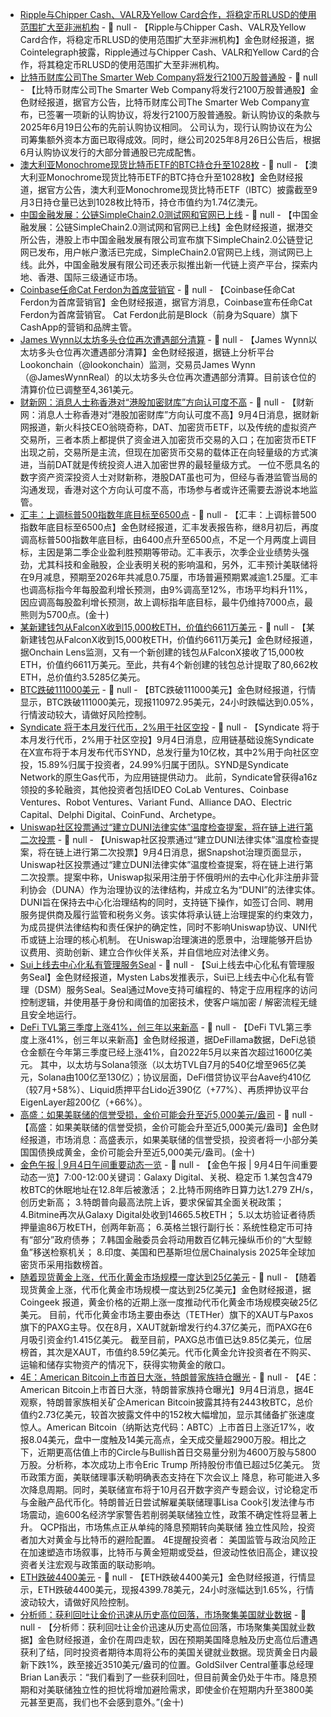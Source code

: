 - [Ripple与Chipper Cash、VALR及Yellow Card合作，将稳定币RLUSD的使用范围扩大至非洲机构](https://x.com/Cointelegraph/status/1963486173667447034) - 📰 null - 【Ripple与Chipper Cash、VALR及Yellow Card合作，将稳定币RLUSD的使用范围扩大至非洲机构】金色财经报道，据Cointelegraph披露，Ripple通过与Chipper Cash、VALR和Yellow Card的合作，将其稳定币RLUSD的使用范围扩大至非洲机构。
- [比特币财库公司The Smarter Web Company将发行2100万股普通股](https://www.londonstockexchange.com/news-article/market-news/new-subscription-agreement-signed/17214729) - 📰 null - 【比特币财库公司The Smarter Web Company将发行2100万股普通股】金色财经报道，据官方公告，比特币财库公司The Smarter Web Company宣布，已签署一项新的认购协议，将发行2100万股普通股。新认购协议的条款与2025年6月19日公布的先前认购协议相同。 
公司认为，现行认购协议在为公司筹集额外资本方面已取得成效。同时，继公司2025年8月26日公告后，根据6月认购协议发行的大部分普通股已完成配售。
- [澳大利亚Monochrome现货比特币ETF的BTC持仓升至1028枚](https://x.com/MonochromeAsset/status/1963482659432337652) - 📰 null - 【澳大利亚Monochrome现货比特币ETF的BTC持仓升至1028枚】金色财经报道，据官方公告，澳大利亚Monochrome现货比特币ETF（IBTC）披露截至9月3日持仓量已达到1028枚比特币，持仓市值约为1.74亿澳元。
- [中国金融发展：公链SimpleChain2.0测试网和官网已上线](https://www1.hkexnews.hk/listedco/listconews/sehk/2025/0903/2025090301663_c.pdf) - 📰 null - 【中国金融发展：公链SimpleChain2.0测试网和官网已上线】金色财经报道，据港交所公告，港股上市中国金融发展有限公司宣布旗下SimpleChain2.0公链登记网已发布，用户帐户激活已完成，SimpleChain2.0官网已上线，测试网已上线。此外，中国金融发展有限公司还表示拟推出新一代链上资产平台，探索内地、香港、国际三级通证市场。
- [Coinbase任命Cat Ferdon为首席营销官](https://x.com/coinbase/status/1963300989106073943) - 📰 null - 【Coinbase任命Cat Ferdon为首席营销官】金色财经报道，据官方消息，Coinbase宣布任命Cat Ferdon为首席营销官。 
Cat Ferdon此前是Block（前身为Square）旗下CashApp的营销和品牌主管。
- [James Wynn以太坊多头仓位再次遭遇部分清算](https://x.com/lookonchain/status/1963479662673170656) - 📰 null - 【James Wynn以太坊多头仓位再次遭遇部分清算】金色财经报道，据链上分析平台Lookonchain（@lookonchain）监测，交易员James Wynn（@JamesWynnReal）的以太坊多头仓位再次遭遇部分清算。目前该仓位的清算价位已调整至4,361美元。
- [财新网：消息人士称香港对“港股加密财库”方向认可度不高](https://finance.caixin.com/2025-09-04/102358638.html) - 📰 null - 【财新网：消息人士称香港对“港股加密财库”方向认可度不高】9月4日消息，据财新网报道，新火科技CEO翁晓奇称，DAT、加密货币ETF，以及传统的虚拟资产交易所，三者本质上都提供了资金进入加密货币交易的入口；在加密货币ETF出现之前，交易所是主流，但现在加密货币交易的载体正在向轻量级的方式演进，当前DAT就是传统投资人进入加密世界的最轻量级方式。 
一位不愿具名的数字资产资深投资人士对财新称，港股DAT虽也可为，但经与香港监管当局的沟通发现，香港对这个方向认可度不高，市场参与者或许还需要去游说本地监管。
- [汇丰：上调标普500指数年底目标至6500点]() - 📰 null - 【汇丰：上调标普500指数年底目标至6500点】金色财经报道，汇丰发表报告称，继8月初后，再度调高标普500指数年底目标，由6400点升至6500点，不足一个月两度上调目标，主因是第二季企业盈利胜预期等带动。汇丰表示，次季企业业绩势头强劲，尤其科技和金融股，企业表明关税的影响温和，另外，汇丰预计美联储将在9月减息，预期至2026年共减息0.75厘，市场普遍预期累减逾1.25厘。汇丰也调高标指今年每股盈利增长预测，由9%调高至12%，市场平均料升11%，因应调高每股盈利增长预测，故上调标指年底目标，最牛仍维持7000点，最熊则为5700点。(金十)
- [某新建钱包从FalconX收到15,000枚ETH，价值约6611万美元](https://x.com/OnchainLens/status/1963469538504446234) - 📰 null - 【某新建钱包从FalconX收到15,000枚ETH，价值约6611万美元】金色财经报道，据Onchain Lens监测，又有一个新创建的钱包从FalconX接收了15,000枚ETH，价值约6611万美元。至此，共有4个新创建的钱包总计提取了80,662枚ETH，总价值约3.5285亿美元。
- [BTC跌破111000美元]() - 📰 null - 【BTC跌破111000美元】金色财经报道，行情显示，BTC跌破111000美元，现报110972.95美元，24小时跌幅达到0.05%，行情波动较大，请做好风险控制。
- [Syndicate 将于本月发行代币，2%用于社区空投](https://x.com/syndicateio/status/1963309641590603779) - 📰 null - 【Syndicate 将于本月发行代币，2%用于社区空投】9月4日消息，应用链基础设施Syndicate在X宣布将于本月发布代币SYND，总发行量为10亿枚，其中2%用于向社区空投，15.89%归属于投资者，24.99%归属于团队。SYND是Syndicate Network的原生Gas代币，为应用链提供动力。 
此前，Syndicate曾获得a16z领投的多轮融资，其他投资者包括IDEO CoLab Ventures、Coinbase Ventures、Robot Ventures、Variant Fund、Alliance DAO、Electric Capital、Delphi Digital、CoinFund、Archetype。
- [Uniswap社区投票通过“建立DUNI法律实体”温度检查提案，将在链上进行第二次投票](https://snapshot.box/#/s:uniswapgovernance.eth/proposal/0xf9f99fe0f9425c2b2e624185860bcc38ac00bda6abe330e9c123f5c5c29dfbac) - 📰 null - 【Uniswap社区投票通过“建立DUNI法律实体”温度检查提案，将在链上进行第二次投票】9月4日消息，据Snapshot治理页面显示，Uniswap社区投票通过“建立DUNI法律实体”温度检查提案，将在链上进行第二次投票。提案中称，Uniswap拟采用注册于怀俄明州的去中心化非注册非营利协会（DUNA）作为治理协议的法律结构，并成立名为“DUNI”的法律实体。 
DUNI旨在保持去中心化治理结构的同时，支持链下操作，如签订合同、聘用服务提供商及履行监管和税务义务。该实体将承认链上治理提案的约束效力，为成员提供法律结构和责任保护的确定性，同时不影响Uniswap协议、UNI代币或链上治理的核心机制。 
 在Uniswap治理演进的愿景中，治理能够开启协议费用、资助创新、建立合作伙伴关系，并自信地应对法律义务。
- [Sui上线去中心化私有管理服务Seal](https://x.com/Mysten_Labs/status/1963287060237988336) - 📰 null - 【Sui上线去中心化私有管理服务Seal】金色财经报道，Mysten Labs发推表示，Sui已上线去中心化私有管理（DSM）服务Seal。Seal通过Move支持可编程的、特定于应用程序的访问控制逻辑，并使用基于身份和阈值的加密技术，使客户端加密 / 解密流程无缝且安全地运行。
- [DeFi TVL第三季度上涨41%，创三年以来新高](https://thedefiant.io/news/defi/defi-tvl-surges-41-in-q3-to-three-year-high) - 📰 null - 【DeFi TVL第三季度上涨41%，创三年以来新高】金色财经报道，据DeFillama数据，DeFi总锁仓金额在今年第三季度已经上涨41%，自2022年5月以来首次超过1600亿美元。 
其中，以太坊与Solana领涨（以太坊TVL自7月的540亿增至965亿美元，Solana由100亿至130亿）；协议层面，DeFi借贷协议平台Aave约410亿（较7月+58%）、Liquid质押平台Lido近390亿（+77%）、再质押协议平台EigenLayer超200亿（+66%）。
- [高盛：如果美联储的信誉受损，金价可能会升至近5,000美元/盎司]() - 📰 null - 【高盛：如果美联储的信誉受损，金价可能会升至近5,000美元/盎司】金色财经报道，市场消息：高盛表示，如果美联储的信誉受损，投资者将一小部分美国国债换成黄金，金价可能会升至近5,000美元/盎司。(金十)
- [金色午报 | 9月4日午间重要动态一览]() - 📰 null - 【金色午报 | 9月4日午间重要动态一览】7:00-12:00关键词：Galaxy Digital、关税、稳定币 
1.某包含479枚BTC的休眠地址在12.8年后被激活； 
2.比特币网络昨日算力达1.279 ZH/s，创历史新高； 
3.特朗普向最高法院上诉，要求保留其全面关税政策； 
4.Bitmine再次从Galaxy Digital处收到14665.5枚ETH； 
5.以太坊验证者待质押量逾86万枚ETH，创两年新高； 
6.英格兰银行副行长：系统性稳定币可持有“部分”政府债券； 
7.韩国金融委员会将动用数百亿韩元操纵币价的“大型鲸鱼”移送检察机关； 
8.印度、美国和巴基斯坦位居Chainalysis 2025年全球加密货币采用指数榜首。
- [随着现货黄金上涨，代币化黄金市场规模一度达到25亿美元](https://coingeek.com/tokenized-gold-market-now-worth-more-than-2-5-billion/) - 📰 null - 【随着现货黄金上涨，代币化黄金市场规模一度达到25亿美元】金色财经报道，据 Coingeek 报道，黄金价格的近期上涨一度推动代币化黄金市场规模突破25亿美元。 
目前，代币化黄金市场主要由泰达（TETHer）旗下的XAUT与Paxos旗下的PAXG主导。仅在8月，XAUT就新增发行约4.37亿美元，而PAXG在6月吸引资金约1.415亿美元。 
截至目前，PAXG总市值已达9.85亿美元，位居榜首，其次是XAUT，市值约8.59亿美元。代币化黄金允许投资者在不购买、运输和储存实物资产的情况下，获得实物黄金的敞口。
- [4E：American Bitcoin上市首日大涨，特朗普家族持仓曝光]() - 📰 null - 【4E：American Bitcoin上市首日大涨，特朗普家族持仓曝光】9月4日消息，据4E观察，特朗普家族相关矿企American Bitcoin披露其持有2443枚BTC，总价值约2.73亿美元，较首次披露文件中的152枚大幅增加，显示其储备扩张速度惊人。American Bitcoin（纳斯达克代码：ABTC）上市首日上涨近17%，收报8.04美元，盘中一度触及14美元高点，全天成交量超2900万股。相比之下，近期更高估值上市的Circle与Bullish首日交易量分别为4600万股与5800万股。分析称，本次成功上市令Eric Trump 所持股份市值已超过5亿美元。 
货币政策方面，美联储理事沃勒明确表态支持在下次会议上 降息，称可能进入多次降息周期。同时，美联储宣布将于10月召开数字资产专题会议，讨论稳定币与金融产品代币化。特朗普近日尝试解雇美联储理事Lisa Cook引发法律与市场震动，逾600名经济学家警告若削弱美联储独立性，政策不确定性将显著上升。 
QCP指出，市场焦点正从单纯的降息预期转向美联储 独立性风险，投资者加大对黄金与比特币的避险配置。 
4E提醒投资者： 美国监管与政治风险正在加速塑造市场叙事，比特币与黄金短期或受益，但波动性依旧高企，建议投资者关注宏观与政策面的联动影响。
- [ETH跌破4400美元]() - 📰 null - 【ETH跌破4400美元】金色财经报道，行情显示，ETH跌破4400美元，现报4399.78美元，24小时涨幅达到1.65%，行情波动较大，请做好风险控制。
- [分析师：获利回吐让金价迅速从历史高位回落，市场聚集美国就业数据]() - 📰 null - 【分析师：获利回吐让金价迅速从历史高位回落，市场聚集美国就业数据】金色财经报道，金价在周四走软，因在预期美国降息触及历史高位后遭遇获利了结，同时投资者期待本周将公布的美国关键就业数据。现货黄金日内最新下跌1%，跌至接近3510美元/盎司的位置。GoldSilver Central董事总经理Brian Lan表示：“我们看到了一些获利回吐，但目前黄金仍处于牛市。降息预期和对美联储独立性的担忧将增加避险需求，即使金价在短期内升至3800美元甚至更高，我们也不会感到意外。”(金十)
